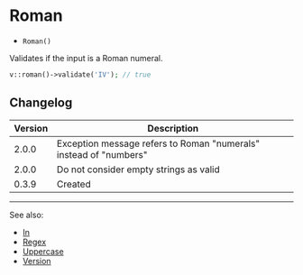 # Roman

- `Roman()`

Validates if the input is a Roman numeral.

```php
v::roman()->validate('IV'); // true
```

## Changelog

Version | Description
--------|-------------
  2.0.0 | Exception message refers to Roman "numerals" instead of "numbers"
  2.0.0 | Do not consider empty strings as valid
  0.3.9 | Created

***
See also:

- [In](In.md)
- [Regex](Regex.md)
- [Uppercase](Uppercase.md)
- [Version](Version.md)
